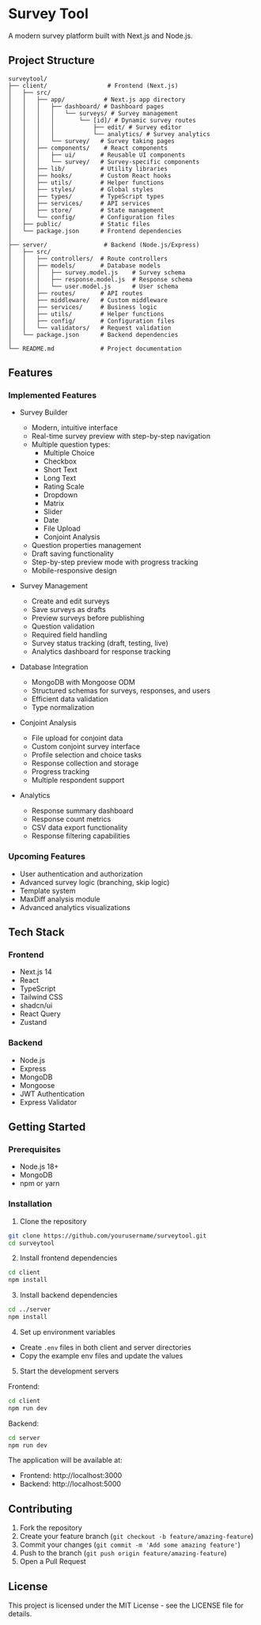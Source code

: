 # Survey Tool

A modern survey platform built with Next.js and Node.js.

## Project Structure

```
surveytool/
├── client/                 # Frontend (Next.js)
│   ├── src/
│   │   ├── app/           # Next.js app directory
│   │   │   ├── dashboard/ # Dashboard pages
│   │   │   │   └── surveys/ # Survey management
│   │   │   │       └── [id]/ # Dynamic survey routes
│   │   │   │           ├── edit/ # Survey editor
│   │   │   │           └── analytics/ # Survey analytics
│   │   │   └── survey/   # Survey taking pages
│   │   ├── components/    # React components
│   │   │   ├── ui/       # Reusable UI components
│   │   │   └── survey/   # Survey-specific components
│   │   ├── lib/          # Utility libraries
│   │   ├── hooks/        # Custom React hooks
│   │   ├── utils/        # Helper functions
│   │   ├── styles/       # Global styles
│   │   ├── types/        # TypeScript types
│   │   ├── services/     # API services
│   │   ├── store/        # State management
│   │   └── config/       # Configuration files
│   ├── public/           # Static files
│   └── package.json      # Frontend dependencies
│
├── server/                # Backend (Node.js/Express)
│   ├── src/
│   │   ├── controllers/  # Route controllers
│   │   ├── models/       # Database models
│   │   │   ├── survey.model.js    # Survey schema
│   │   │   ├── response.model.js  # Response schema
│   │   │   └── user.model.js      # User schema
│   │   ├── routes/       # API routes
│   │   ├── middleware/   # Custom middleware
│   │   ├── services/     # Business logic
│   │   ├── utils/        # Helper functions
│   │   ├── config/       # Configuration files
│   │   └── validators/   # Request validation
│   └── package.json      # Backend dependencies
│
└── README.md             # Project documentation
```

## Features

### Implemented Features
- Survey Builder
  - Modern, intuitive interface
  - Real-time survey preview with step-by-step navigation
  - Multiple question types:
    - Multiple Choice
    - Checkbox
    - Short Text
    - Long Text
    - Rating Scale
    - Dropdown
    - Matrix
    - Slider
    - Date
    - File Upload
    - Conjoint Analysis
  - Question properties management
  - Draft saving functionality
  - Step-by-step preview mode with progress tracking
  - Mobile-responsive design

- Survey Management
  - Create and edit surveys
  - Save surveys as drafts
  - Preview surveys before publishing
  - Question validation
  - Required field handling
  - Survey status tracking (draft, testing, live)
  - Analytics dashboard for response tracking

- Database Integration
  - MongoDB with Mongoose ODM
  - Structured schemas for surveys, responses, and users
  - Efficient data validation
  - Type normalization

- Conjoint Analysis
  - File upload for conjoint data
  - Custom conjoint survey interface
  - Profile selection and choice tasks
  - Response collection and storage
  - Progress tracking
  - Multiple respondent support

- Analytics
  - Response summary dashboard
  - Response count metrics
  - CSV data export functionality
  - Response filtering capabilities

### Upcoming Features
- User authentication and authorization
- Advanced survey logic (branching, skip logic)
- Template system
- MaxDiff analysis module
- Advanced analytics visualizations

## Tech Stack

### Frontend
- Next.js 14
- React
- TypeScript
- Tailwind CSS
- shadcn/ui
- React Query
- Zustand

### Backend
- Node.js
- Express
- MongoDB
- Mongoose
- JWT Authentication
- Express Validator

## Getting Started

### Prerequisites
- Node.js 18+
- MongoDB
- npm or yarn

### Installation

1. Clone the repository
```bash
git clone https://github.com/yourusername/surveytool.git
cd surveytool
```

2. Install frontend dependencies
```bash
cd client
npm install
```

3. Install backend dependencies
```bash
cd ../server
npm install
```

4. Set up environment variables
- Create `.env` files in both client and server directories
- Copy the example env files and update the values

5. Start the development servers

Frontend:
```bash
cd client
npm run dev
```

Backend:
```bash
cd server
npm run dev
```

The application will be available at:
- Frontend: http://localhost:3000
- Backend: http://localhost:5000

## Contributing

1. Fork the repository
2. Create your feature branch (`git checkout -b feature/amazing-feature`)
3. Commit your changes (`git commit -m 'Add some amazing feature'`)
4. Push to the branch (`git push origin feature/amazing-feature`)
5. Open a Pull Request

## License

This project is licensed under the MIT License - see the LICENSE file for details. 